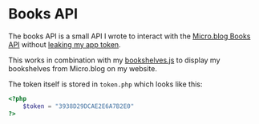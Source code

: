 # Books API

The books API is a small API I wrote to interact with the [Micro.blog Books API](https://help.micro.blog/t/json-api-books/545) without [leaking my app token](https://github.com/RobinBoers/geheimesite.nl/blob/27e5bfbd9945e1ef1e486e43050b2fa18d547e82/js/bookshelves.js#L63).

This works in combination with my [bookshelves.js](https://github.com/RobinBoers/geheimesite.nl/blob/master/src/assets/js/bookshelves.js) to display my bookshelves from Micro.blog on my website.

The token itself is stored in `token.php` which looks like this:

```php
<?php
    $token = "3938D29DCAE2E6A7B2E0"
?>
```
